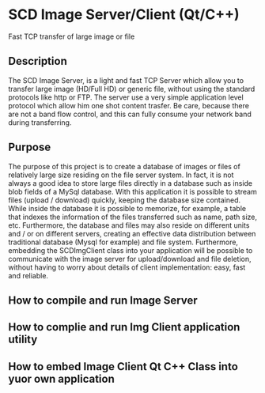 # SCD Image Server/Client (Qt/C++)
Fast TCP transfer of large image or file

## Description
The SCD Image Server, is a light and fast TCP Server which allow you to transfer large image (HD/Full HD)
or generic file, without using the standard protocols like http or FTP.
The server use a very simple application level protocol which allow him one shot content trasfer.
Be care, because there are not a band flow control, and this can fully consume your network band during transferring.

## Purpose

The purpose of this project is to create a database of images or files of relatively large size residing on the file
server system.
In fact, it is not always a good idea to store large files directly in a database such as inside
blob fields of a MySql database. With this application it is possible to stream files (upload / download) quickly,
keeping the database size contained. While inside the database it is possible to memorize, for example, a table that indexes the information of the files transferred such as name, path size, etc.
Furthermore, the database and files may also reside on different units and / or on different servers, creating an effective
data distribution between traditional database (Mysql for example) and file system.
Furthermore, embedding the SCDImgClient class into your application will be possible to communicate  with the image server for upload/download and file deletion, without having to worry about details
of client implementation: easy, fast and reliable.

## How to compile and run Image Server

## How to complie and run Img Client application utility

## How to embed Image Client Qt C++ Class into yuor own application
